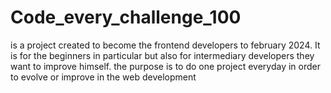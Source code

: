 # Code_every_challenge_100 
is a project created to become the frontend developers to february 2024. It is for the beginners in particular but also for intermediary developers they want to improve himself. 
the purpose is to do one project everyday in order to evolve or improve in the web development
